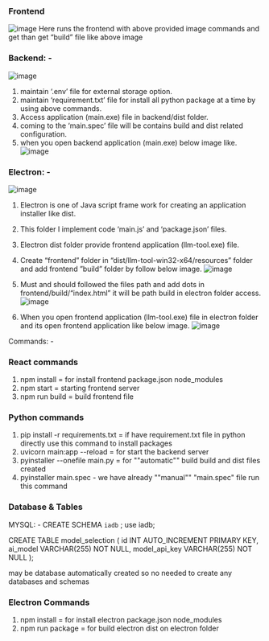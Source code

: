 ### Frontend 

![image](https://github.com/user-attachments/assets/1b316d2e-387f-4763-97c9-e0a8811e1290) 
Here runs the frontend with above provided image commands and get than get “build” file like above image

### Backend: -

![image](https://github.com/user-attachments/assets/5f8d6fb2-e646-4080-8345-1e445c26057d)

1. maintain ‘.env’ file for external storage option.
2. maintain ‘requirement.txt’ file for install all python package at a time by using above commands.
3. Access application (main.exe) file in backend/dist folder.
4. coming to the ‘main.spec’ file will be contains build and dist related configuration.
5. when you open backend application (main.exe) below image like.
![image](https://github.com/user-attachments/assets/3a0c5b22-08b3-4315-9487-d7bd8a554f62)

### Electron: -

![image](https://github.com/user-attachments/assets/8898f3b3-639c-4c83-8d63-62435a8cfa8d)

1. Electron is one of Java script frame work for creating an application installer like dist.
2. This folder I implement code ‘main.js’ and ‘package.json’ files.
3. Electron dist folder provide frontend application (llm-tool.exe) file.
4. Create “frontend” folder in “dist/llm-tool-win32-x64/resources” folder and add frontend ”build” folder by follow below image.
![image](https://github.com/user-attachments/assets/b56e066d-b932-4d5a-9c94-6fce918a62ca)
 
6. Must and should followed the files path and add dots in frontend/build/“index.html” it will be path build in electron folder access.
![image](https://github.com/user-attachments/assets/a580a18b-a2db-4e15-82b0-5511f08b858a)
 
8. When you open frontend application (llm-tool.exe) file in electron folder and its open frontend application like below image.
![image](https://github.com/user-attachments/assets/35338cb0-d938-402c-826f-aedf51f24680)
 
 Commands: -
### React commands
1. npm install = for install frontend package.json node_modules
2. npm start = starting frontend server
3. npm run build = build frontend file
### Python commands
1. pip install -r requirements.txt = if have requirement.txt file in python directly use this command to install packages
2. uvicorn main:app --reload = for start the backend server
3. pyinstaller --onefile main.py = for ""automatic"" build build and dist files created
4. pyinstaller main.spec - we have already ""manual"" "main.spec" file run this command
### Database & Tables
MYSQL: -
CREATE SCHEMA `iadb` ;
use iadb;

CREATE TABLE model_selection (
id INT AUTO_INCREMENT PRIMARY KEY,
ai_model VARCHAR(255) NOT NULL,
model_api_key VARCHAR(255) NOT NULL
);

may be database automatically created so no needed to create any databases and schemas

### Electron Commands
1. npm install = for install electron package.json node_modules
2. npm run package = for build electron dist on electron folder
